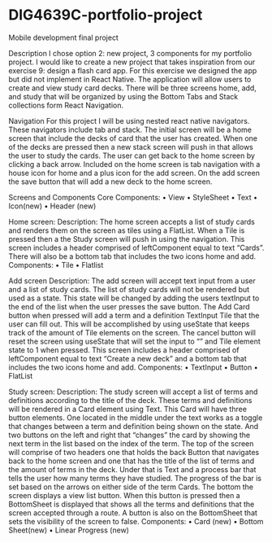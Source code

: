 # DIG4639C-portfolio-project
Mobile development final project 

Description
I chose option 2: new project, 3 components for my portfolio project. I would like to create a
new project that takes inspiration from our exercise 9: design a flash card app. For this
exercise we designed the app but did not implement in React Native. The application will allow
users to create and view study card decks. There will be three screens home, add, and study
that will be organized by using the Bottom Tabs and Stack collections form React Navigation.

Navigation
For this project I will be using nested react native navigators. These navigators include tab and
stack. The initial screen will be a home screen that include the decks of card that the user has
created. When one of the decks are pressed then a new stack screen will push in that allows
the user to study the cards. The user can get back to the home screen by clicking a back
arrow. Included on the home screen is tab navigation with a house icon for home and a plus
icon for the add screen. On the add screen the save button that will add a new deck to the
home screen.

Screens and Components
Core Components:
• View
• StyleSheet
• Text
• Icon(new)
• Header (new)

Home screen:
Description:
The home screen accepts a list of study cards and renders them on the screen as tiles using a
FlatList. When a Tile is pressed then a the Study screen will push in using the navigation. This
screen includes a header comprised of leftComponent equal to text “Cards”. There will also be
a bottom tab that includes the two icons home and add.
Components:
• Tile
• Flatlist

Add screen
Description:
The add screen will accept text input from a user and a list of study cards. The list of study
cards will not be rendered but used as a state. This state will be changed by adding the users
textInput to the end of the list when the user presses the save button. The Add Card button
when pressed will add a term and a definition TextInput Tile that the user can fill out. This will
be accomplished by using useState that keeps track of the amount of Tile elements on the
screen. The cancel button will reset the screen using useState that will set the input to “” and
Tile element state to 1 when pressed. This screen includes a header comprised of
leftComponent equal to text “Create a new deck” and a bottom tab that includes the two icons
home and add.
Components:
• TextInput
• Button
• FlatList

Study screen:
Description:
The study screen will accept a list of terms and definitions according to the title of the deck.
These terms and definitions will be rendered in a Card element using Text. This Card will have
three button elements. One located in the middle under the text works as a toggle that
changes between a term and definition being shown on the state. And two buttons on the left
and right that “changes” the card by showing the next term in the list based on the index of the
term. The top of the screen will comprise of two headers one that holds the back Button that
navigates back to the home screen and one that has the title of the list of terms and the
amount of terms in the deck. Under that is Text and a process bar that tells the user how many
terms they have studied. The progress of the bar is set based on the arrows on either side of
the term Cards. The bottom the screen displays a view list button. When this button is pressed
then a BottomSheet is displayed that shows all the terms and definitions that the screen
accepted through a route. A button is also on the BottomSheet that sets the visibility of the
screen to false.
Components:
• Card (new)
• Bottom Sheet(new)
• Linear Progress (new)